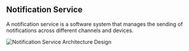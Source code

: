 ## Notification Service

A notification service is a software system that manages the sending of notifications across different channels and devices.

![Notification Service Architecture Design](https://github.com/MovingTowardsADream/Notification-Service/architecture%20design/Notification-Service.jpg "Notification Service Architecture Design")